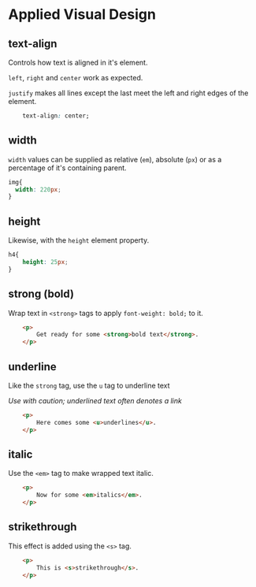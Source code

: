 # Applied Visual Design

## text-align

Controls how text is aligned in it's element.

`left`, `right` and `center` work as expected.

`justify` makes all lines except the last meet the left and right edges of the element.

```css
    text-align: center;
```

## width

`width` values can be supplied as relative (`em`), absolute (`px`) or as a percentage of it's containing parent.

```css
img{
  width: 220px;
}
```

## height

Likewise, with the `height` element property.

```css
h4{
    height: 25px;
}
```

## strong (bold)

Wrap text in `<strong>` tags to apply `font-weight: bold;` to it.

```html
    <p>
        Get ready for some <strong>bold text</strong>.
    </p>
```

## underline

Like the `strong` tag, use the `u` tag to underline text

*Use with caution; underlined text often denotes a link*

```html
    <p>
        Here comes some <u>underlines</u>.
    </p>
```

## italic

Use the `<em>` tag to make wrapped text italic.

```html
    <p>
        Now for some <em>italics</em>.
    </p>
```

## strikethrough

This effect is added using the `<s>` tag.

```html
    <p>
        This is <s>strikethrough</s>.
    </p>
```
